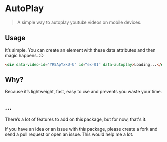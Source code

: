 # AutoPlay
> A simple way to autoplay youtube videos on mobile devices.

## Usage
It’s simple. You can create an element with these data attributes and then magic happens. :D

```html
<div data-video-id="YR5ApYxkU-U" id=“ex-01” data-autoplay>Loading...</div>
```

## Why?
Because it’s lightweight, fast, easy to use and prevents you waste your time.

## …
There’s a lot of features to add on this package, but for now, that's it.

If you have an idea or an issue with this package, please create a fork and send a pull request or open an issue. This would help me a lot.
